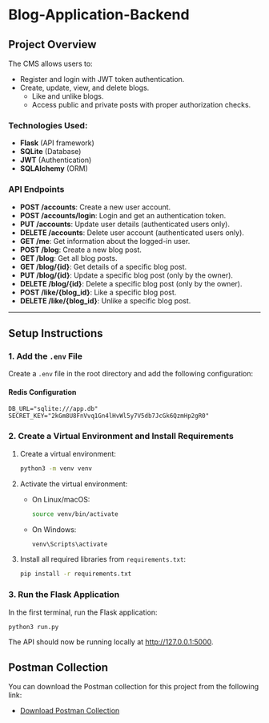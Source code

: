 # Blog-Application-Backend

## Project Overview

The CMS allows users to:
- Register and login with JWT token authentication.
- Create, update, view, and delete blogs.
    - Like and unlike blogs.
    - Access public and private posts with proper authorization checks.


### Technologies Used:
- **Flask** (API framework)
- **SQLite** (Database)
- **JWT** (Authentication)
- **SQLAlchemy** (ORM)


### API Endpoints

- **POST /accounts**: Create a new user account.
- **POST /accounts/login**: Login and get an authentication token.
- **PUT /accounts**: Update user details (authenticated users only).
- **DELETE /accounts**: Delete user account (authenticated users only).
- **GET /me**: Get information about the logged-in user.
- **POST /blog**: Create a new blog post.
- **GET /blog**: Get all blog posts.
- **GET /blog/{id}**: Get details of a specific blog post.
- **PUT /blog/{id}**: Update a specific blog post (only by the owner).
- **DELETE /blog/{id}**: Delete a specific blog post (only by the owner).
- **POST /like/{blog_id}**: Like a specific blog post.
- **DELETE /like/{blog_id}**: Unlike a specific blog post.

---


## Setup Instructions

### 1. Add the `.env` File
Create a `.env` file in the root directory and add the following configuration:

#### Redis Configuration
```
DB_URL="sqlite:///app.db"
SECRET_KEY="2kGm8U8FnVvq1Gn4lHvWl5y7V5db7JcGk6QzmHp2gR0"

```


### 2. Create a Virtual Environment and Install Requirements
1. Create a virtual environment:
   ```bash
   python3 -m venv venv
   ```

2. Activate the virtual environment:
   - On Linux/macOS:
     ```bash
     source venv/bin/activate
     ```
   - On Windows:
     ```bash
     venv\Scripts\activate
     ```

3. Install all required libraries from `requirements.txt`:
   ```bash
   pip install -r requirements.txt
   ```

### 3. Run the Flask Application
In the first terminal, run the Flask application:
```bash
python3 run.py
```
The API should now be running locally at http://127.0.0.1:5000.



## Postman Collection

You can download the Postman collection for this project from the following link:

- [Download Postman Collection](./Blog%20Application.postman_collection)

